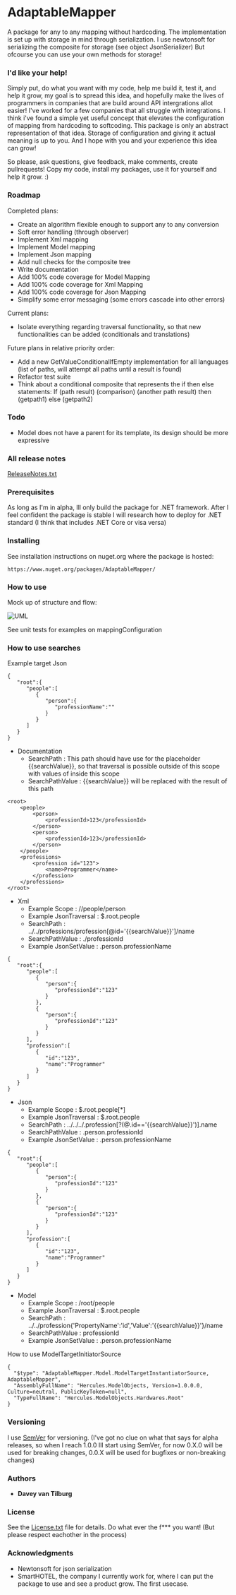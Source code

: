 # AdaptableMapper

A package for any to any mapping without hardcoding.
The implementation is set up with storage in mind through serialization. I use newtonsoft for serializing the composite for storage (see object JsonSerializer)
But ofcourse you can use your own methods for storage!

### I'd like your help!

Simply put, do what you want with my code, help me build it, test it, and help it grow, my goal is to spread this idea, and hopefully make the lives of programmers in companies that are build around API intergrations allot easier!
I've worked for a few companies that all struggle with integrations. I think i've found a simple yet useful concept that elevates the configuration of mapping from hardcoding to softcoding.
This package is only an abstract representation of that idea. Storage of configuration and giving it actual meaning is up to you. And I hope with you and your experience this idea can grow!

So please, ask questions, give feedback, make comments, create pullrequests!
Copy my code, install my packages, use it for yourself and help it grow. :)

### Roadmap

Completed plans:
 * Create an algorithm flexible enough to support any to any conversion
 * Soft error handling (through observer)
 * Implement Xml mapping
 * Implement Model mapping
 * Implement Json mapping
 * Add null checks for the composite tree
 * Write documentation
 * Add 100% code coverage for Model Mapping
 * Add 100% code coverage for Xml Mapping
 * Add 100% code coverage for Json Mapping
 * Simplify some error messaging (some errors cascade into other errors) 

Current plans:
 * Isolate everything regarding traversal functionality, so that new functionalities can be added (conditionals and translations)

Future plans in relative priority order: 
 * Add a new GetValueConditionalIfEmpty implementation for all languages (list of paths, will attempt all paths until a result is found)
 * Refactor test suite
 * Think about a conditional composite that represents the if then else statements: If (path result) (comparison) (another path result) then (getpath1) else (getpath2)
 
### Todo
* Model does not have a parent for its template, its design should be more expressive

### All release notes

[ReleaseNotes.txt](ReleaseNotes.txt)

### Prerequisites

As long as I'm in alpha, Ill only build the package for .NET framework.
After I feel confident the package is stable I will research how to deploy for .NET standard (I think that includes .NET Core or visa versa)

### Installing

See installation instructions on nuget.org where the package is hosted:
```
https://www.nuget.org/packages/AdaptableMapper/
```

### How to use

Mock up of structure and flow:

![UML](Mapping.jpg)

See unit tests for examples on mappingConfiguration

### How to use searches

Example target Json
```
{ 
   "root":{ 
      "people":[ 
         { 
            "person":{ 
               "professionName":""
            }
         }
      ]
   }
}
```
* Documentation
    * SearchPath : This path should have use for the placeholder {{searchValue}}, so that traversal is possible outside of this scope with values of inside this scope
    * SearchPathValue : {{searchValue}} will be replaced with the result of this path
```
<root>
    <people>
        <person>
            <professionId>123</professionId>
        </person>
        <person>
            <professionId>123</professionId>
        </person>
    </people>
    <professions>
        <profession id="123">
            <name>Programmer</name>
        </profession>
    </professions>
</root>
```
* Xml
    * Example Scope : //people/person
    * Example JsonTraversal : $.root.people
    * SearchPath : ../../professions/profession[@id='{{searchValue}}']/name
    * SearchPathValue : ./professionId
    * Example JsonSetValue : .person.professionName
    
```
{ 
   "root":{ 
      "people":[ 
         { 
            "person":{ 
               "professionId":"123"
            }
         },
         { 
            "person":{ 
               "professionId":"123"
            }
         }
      ],
      "profession":[ 
         { 
            "id":"123",
            "name":"Programmer"
         }
      ]
   }
}
```
* Json
    * Example Scope : $.root.people[*]
    * Example JsonTraversal : $.root.people
    * SearchPath : ../../../.profession[?(@.id=='{{searchValue}}')].name
    * SearchPathValue : .person.professionId
    * Example JsonSetValue : .person.professionName
```
{ 
   "root":{ 
      "people":[ 
         { 
            "person":{ 
               "professionId":"123"
            }
         },
         { 
            "person":{ 
               "professionId":"123"
            }
         }
      ],
      "profession":[ 
         { 
            "id":"123",
            "name":"Programmer"
         }
      ]
   }
}
```
* Model
    * Example Scope : /root/people
    * Example JsonTraversal : $.root.people
    * SearchPath : ../../profession{'PropertyName':'id','Value':'{{searchValue}}'}/name
    * SearchPathValue : professionId
    * Example JsonSetValue : .person.professionName

How to use ModelTargetInitiatorSource
```
{
  "$type": "AdaptableMapper.Model.ModelTargetInstantiatorSource, AdaptableMapper",
  "AssemblyFullName": "Hercules.ModelObjects, Version=1.0.0.0, Culture=neutral, PublicKeyToken=null",
  "TypeFullName": "Hercules.ModelObjects.Hardwares.Root"
}
```

### Versioning

I use [SemVer](http://semver.org/) for versioning. (I've got no clue on what that says for alpha releases, so when I reach 1.0.0 Ill start using SemVer, for now 0.X.0 will be used for breaking changes, 0.0.X will be used for bugfixes or non-breaking changes)

### Authors

* **Davey van Tilburg**

### License

See the [License.txt](AdaptableMapper/License.txt) file for details.
Do what ever the f*** you want! (But please respect eachother in the process)

### Acknowledgments

* Newtonsoft for json serialization
* SmartHOTEL, the company I currently work for, where I can put the package to use and see a product grow. The first usecase.
